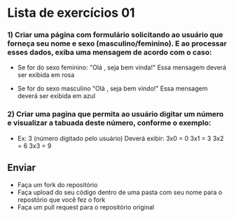 # Lista de exercícios 01

### 1) Criar uma página com formulário solicitando ao usuário que forneça seu nome e sexo (masculino/feminino). E ao processar esses dados, exiba uma mensagem de acordo com o caso:

- Se for do sexo feminino:
  "Olá <NOME>, seja bem vinda!"
  Essa mensagem deverá ser exibida em rosa

- Se for do sexo masculino
  "Olá <NOME>, seja bem vindo!"
  Essa mensagem deverá ser exibida em azul

### 2) Criar uma pagina que permita ao usuário digitar um número e visualizar a tabuada deste número, conforme o exemplo:

- Ex: 3 (número digitado pelo usuário)
  Deverá exibir:
  3x0 = 0
  3x1 = 3
  3x2 = 6
  3x3 = 9

## Enviar

- Faça um fork do repositório
- Faça upload do seu código dentro de uma pasta com seu nome para o repostório que você fez o fork
- Faça um pull request para o repositório original
